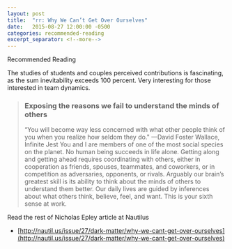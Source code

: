 ```yaml
---
layout: post
title:  "rr: Why We Can’t Get Over Ourselves"
date:   2015-08-27 12:00:00 -0500
categories: recommended-reading
excerpt_separator: <!--more-->
---
```


Recommended Reading

The studies of students and couples perceived contributions is fascinating, as the sum inevitability exceeds 100 percent. Very interesting for those interested in team dynamics.

<!--more-->

> ### Exposing the reasons we fail to understand the minds of others
> “You will become way less concerned with what other people think of you when you realize how seldom they do." —David Foster Wallace, Infinite Jest
> You and I are members of one of the most social species on the planet. No human being succeeds in life alone. Getting along and getting ahead requires coordinating with others, either in cooperation as friends, spouses, teammates, and coworkers, or in competition as adversaries, opponents, or rivals. Arguably our brain’s greatest skill is its ability to think about the minds of others to understand them better. Our daily lives are guided by inferences about what others think, believe, feel, and want. This is your sixth sense at work.

Read the rest of Nicholas Epley article at Nautilus
* [http://nautil.us/issue/27/dark-matter/why-we-cant-get-over-ourselves](http://nautil.us/issue/27/dark-matter/why-we-cant-get-over-ourselves)